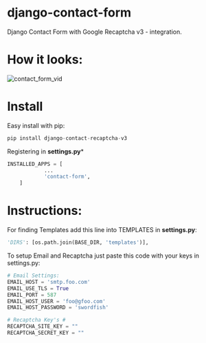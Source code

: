 # django-contact-form
Django Contact Form with Google Recaptcha v3 - integration.

# How it looks:
![contact_form_vid](https://user-images.githubusercontent.com/40589021/61306132-544d8e00-a7ec-11e9-8e0f-5a7cfeb29f68.gif)

# Install

Easy install with pip:
```python
pip install django-contact-recaptcha-v3
```

Registering in **settings.py***

```python
INSTALLED_APPS = [
        	...
        	'contact-form',
	]
```

# Instructions:

For finding Templates add this line into TEMPLATES in **settings.py**:
```python
'DIRS': [os.path.join(BASE_DIR, 'templates')],
```

To setup Email and Recaptcha just paste this code with your keys in settings.py:

```python
# Email Settings:
EMAIL_HOST = 'smtp.foo.com'
EMAIL_USE_TLS = True
EMAIL_PORT = 587
EMAIL_HOST_USER = 'foo@gfoo.com'
EMAIL_HOST_PASSWORD = 'swordfish'

# Recaptcha Key's #
RECAPTCHA_SITE_KEY = ""
RECAPTCHA_SECRET_KEY = ""
```
